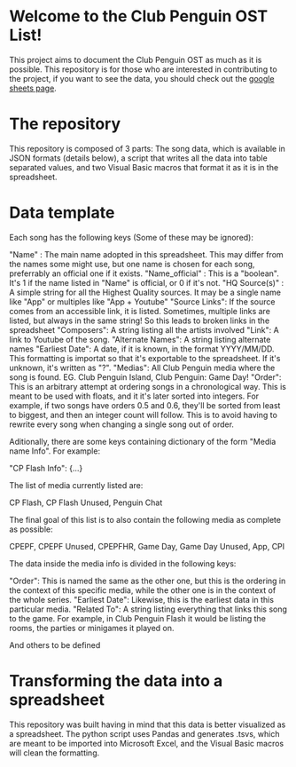 # Welcome to the Club Penguin OST List!

This project aims to document the Club Penguin OST as much as it is possible. This repository is for those who are interested in contributing to the project, if you want to see the data, you should check out the [google sheets page](https://docs.google.com/spreadsheets/d/140Kui6g27N4FXXKX844JWxprgJ6xwbSBso8AGXaLYLM/edit#gid=1754104519).

# The repository

This repository is composed of 3 parts: The song data, which is available in JSON formats (details below), a script that writes all the data into table separated values, and two Visual Basic macros that format it as it is in the spreadsheet.

# Data template

Each song has the following keys (Some of these may be ignored):

"Name" : The main name adopted in this spreadsheet. This may differ from the names some might use, but one name is chosen for each song, preferrably an official one if it exists.
"Name_official" : This is a "boolean". It's 1 if the name listed in "Name" is official, or 0 if it's not.
"HQ Source(s)" : A simple string for all the Highest Quality sources. It may be a single name like "App" or multiples like "App + Youtube"
"Source Links": If the source comes from an accessible link, it is listed. Sometimes, multiple links are listed, but always in the same string! So this leads to broken links in the spreadsheet
"Composers": A string listing all the artists involved
"Link": A link to Youtube of the song.
"Alternate Names": A string listing alternate names
"Earliest Date": A date, if it is known, in the format YYYY/MM/DD. This formatting is importat so that it's exportable to the spreadsheet. If it's unknown, it's written as "?".
"Medias": All Club Penguin media where the song is found. EG. Club Penguin Island, Club Penguin: Game Day!
"Order": This is an arbitrary attempt at ordering songs in a chronological way. This is meant to be used with floats, and it it's later sorted into integers. For example, if two songs have orders 0.5 and 0.6, they'll be sorted from least to biggest, and then an integer count will follow. This is to avoid having to rewrite every song when changing a single song out of order.

Aditionally, there are some keys containing dictionary of the form "Media name Info". For example:

"CP Flash Info": {...}

The list of media currently listed are:

CP Flash, CP Flash Unused, Penguin Chat

The final goal of this list is to also contain the following media as complete as possible:

CPEPF, CPEPF Unused, CPEPFHR, Game Day, Game Day Unused, App, CPI

The data inside the media info is divided in the following keys:

"Order": This is named the same as the other one, but this is the ordering in the context of this specific media, while the other one is in the context of the whole series.
"Earliest Date": Likewise, this is the earliest data in this particular media.
"Related To": A string listing everything that links this song to the game. For example, in Club Penguin Flash it would be listing the rooms, the parties or minigames it played on.

And others to be defined

# Transforming the data into a spreadsheet

This repository was built having in mind that this data is better visualized as a spreadsheet. The python script uses Pandas and generates .tsvs, which are meant to be imported into Microsoft Excel, and the Visual Basic macros will clean the formatting.
